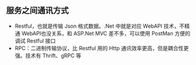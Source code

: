 ## 服务之间通讯方式 ##
* Restful，也就是传输 Json 格式数据。.Net 中就是对应 WebAPI 技术，不精通 WebAPI也没关系，和 ASP.Net MVC 差不多，可以使用 PostMan 方便的调试 Restful 接口
*  RPC：二进制传输协议，比 Restful 用的 Http 通讯效率更高，但是耦合性更强。技术有 Thrift、gRPC 等